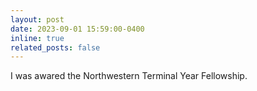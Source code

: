 ```yaml
---
layout: post
date: 2023-09-01 15:59:00-0400
inline: true
related_posts: false
---
```


I was awared the Northwestern Terminal Year Fellowship.
